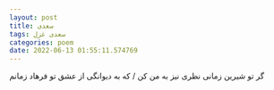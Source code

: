 ```yaml
---
layout: post
title: سعدی
tags: سعدی غزل
categories: poem
date: 2022-06-13 01:55:11.574769
---
```


گر تو شیرین زمانی نظری نیز به من کن / که به دیوانگی از عشق تو فرهاد زمانم